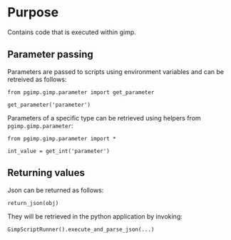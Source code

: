 # Purpose

Contains code that is executed within gimp.

## Parameter passing

Parameters are passed to scripts using environment variables and can be retreived as follows:

```
from pgimp.gimp.parameter import get_parameter

get_parameter('parameter')
```

Parameters of a specific type can be retrieved using helpers from `pgimp.gimp.parameter`:

```
from pgimp.gimp.parameter import *

int_value = get_int('parameter')
```

## Returning values

Json can be returned as follows:

```
return_json(obj)
```

They will be retrieved in the python application by invoking:

```
GimpScriptRunner().execute_and_parse_json(...)
```
